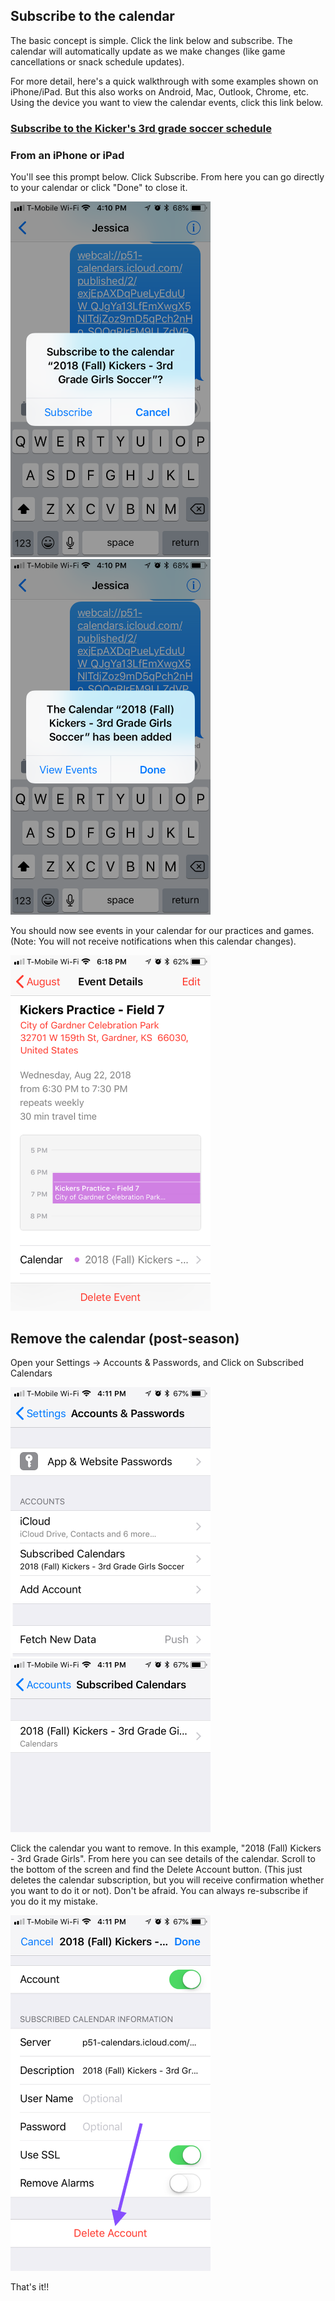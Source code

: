 ## Subscribe to the calendar

The basic concept is simple. Click the link below and subscribe. The calendar will automatically update as we make changes (like game cancellations or snack schedule updates).

For more detail, here's a quick walkthrough with some examples shown on iPhone/iPad. But this also works on Android, Mac, Outlook, Chrome, etc. Using the device you want to view the calendar events, click this link below.

### <a href="webcal://p51-calendars.icloud.com/published/2/exjEpAXDqPueLyEduUW_QJgYa13LfEmXwgX5NlTdjZoz9mD5qPch2nHo_SOOgRIrFM9LLZdVPFIM1X-WoPTzi9a8Dbt5cazFNAtEn3uynAw">Subscribe to the Kicker's 3rd grade soccer schedule</a>

### From an iPhone or iPad
You'll see this prompt below. Click Subscribe. From here you can go directly to your calendar or click "Done" to close it.

<img width="320" src="/assets/ios-subscribe-1.png" alt="Subscribe to calendar"/>

<img width="320" src="/assets/ios-subscribe-2.png" alt="View events or done"/>

You should now see events in your calendar for our practices and games. (Note: You will not receive notifications when this calendar changes).

<img width="320" src="/assets/cal-sample.png" alt="View events or done"/>


## Remove the calendar (post-season)

Open your Settings -> Accounts & Passwords, and Click on Subscribed Calendars

<img width="320" src="/assets/ios-remove-1.png" alt="Accounts & Passwords"/>

<img width="320" src="/assets/ios-remove-2.png" alt="Subscribed calendars list"/>

Click the calendar you want to remove. In this example, "2018 (Fall) Kickers - 3rd Grade Girls". From here you can see details of the calendar. Scroll to the bottom of the screen and find the Delete Account button. (This just deletes the calendar subscription, but you will receive confirmation whether you want to do it or not). Don't be afraid. You can always re-subscribe if you do it my mistake.

<img width="320" src="/assets/ios-remove-3.png" alt="Calendar details."/>

That's it!!
